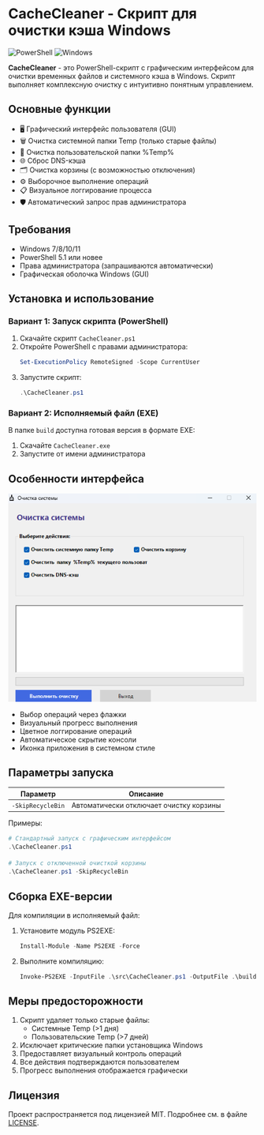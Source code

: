 # CacheCleaner - Скрипт для очистки кэша Windows

![PowerShell](https://img.shields.io/badge/PowerShell-%235391FE.svg?style=for-the-badge&logo=powershell&logoColor=white)
![Windows](https://img.shields.io/badge/Windows-0078D6?style=for-the-badge&logo=windows&logoColor=white)

**CacheCleaner** - это PowerShell-скрипт с графическим интерфейсом для очистки временных файлов и системного кэша в Windows. Скрипт выполняет комплексную очистку с интуитивно понятным управлением.

## Основные функции

- 🖥️ Графический интерфейс пользователя (GUI)
- 🗑️ Очистка системной папки Temp (только старые файлы)
- 📁 Очистка пользовательской папки %Temp%
- 🌐 Сброс DNS-кэша
- 🗂️ Очистка корзины (с возможностью отключения)
- ⚙️ Выборочное выполнение операций
- 📋 Визуальное логгирование процесса
- 🛡️ Автоматический запрос прав администратора

## Требования

- Windows 7/8/10/11
- PowerShell 5.1 или новее
- Права администратора (запрашиваются автоматически)
- Графическая оболочка Windows (GUI)

## Установка и использование

### Вариант 1: Запуск скрипта (PowerShell)

1. Скачайте скрипт `CacheCleaner.ps1`
2. Откройте PowerShell с правами администратора:
   ```powershell
   Set-ExecutionPolicy RemoteSigned -Scope CurrentUser
   ```
3. Запустите скрипт:
   ```powershell
   .\CacheCleaner.ps1
   ```

### Вариант 2: Исполняемый файл (EXE)

В папке `build` доступна готовая версия в формате EXE:

1. Скачайте `CacheCleaner.exe`
2. Запустите от имени администратора

## Особенности интерфейса

![Интерфейс скрипта](https://github.com/Fanatsio/CacheCleaner/blob/main/screenshot.png) <!-- (Добавьте реальный скриншот позже) -->

- Выбор операций через флажки
- Визуальный прогресс выполнения
- Цветное логгирование операций
- Автоматическое скрытие консоли
- Иконка приложения в системном стиле

## Параметры запуска

| Параметр         | Описание                                 |
|------------------|------------------------------------------|
| `-SkipRecycleBin`| Автоматически отключает очистку корзины  |

Примеры:
```powershell
# Стандартный запуск с графическим интерфейсом
.\CacheCleaner.ps1

# Запуск с отключенной очисткой корзины
.\CacheCleaner.ps1 -SkipRecycleBin
```

## Сборка EXE-версии

Для компиляции в исполняемый файл:

1. Установите модуль PS2EXE:
   ```powershell
   Install-Module -Name PS2EXE -Force
   ```
2. Выполните компиляцию:
   ```powershell
   Invoke-PS2EXE -InputFile .\src\CacheCleaner.ps1 -OutputFile .\build\CacheCleaner.exe -IconFile .\build\icon.ico -RequireAdmin
   ```

## Меры предосторожности

1. Скрипт удаляет только старые файлы:
   - Системные Temp (>1 дня)
   - Пользовательские Temp (>7 дней)
2. Исключает критические папки установщика Windows
3. Предоставляет визуальный контроль операций
4. Все действия подтверждаются пользователем
5. Прогресс выполнения отображается графически

## Лицензия

Проект распространяется под лицензией MIT. Подробнее см. в файле [LICENSE](LICENSE).
